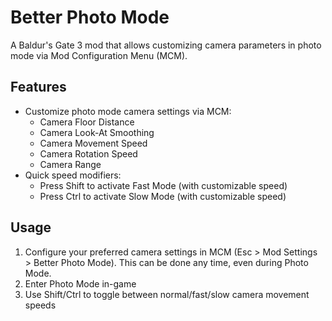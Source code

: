 # Better Photo Mode

A Baldur's Gate 3 mod that allows customizing camera parameters in photo mode via Mod Configuration Menu (MCM).

## Features

- Customize photo mode camera settings via MCM:
  - Camera Floor Distance
  - Camera Look-At Smoothing
  - Camera Movement Speed
  - Camera Rotation Speed
  - Camera Range
- Quick speed modifiers:
  - Press Shift to activate Fast Mode (with customizable speed)
  - Press Ctrl to activate Slow Mode (with customizable speed)

## Usage

1. Configure your preferred camera settings in MCM (Esc > Mod Settings > Better Photo Mode). This can be done any time, even during Photo Mode.
2. Enter Photo Mode in-game
3. Use Shift/Ctrl to toggle between normal/fast/slow camera movement speeds
